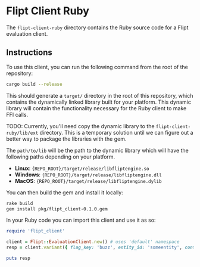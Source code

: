 # Flipt Client Ruby

The `flipt-client-ruby` directory contains the Ruby source code for a Flipt evaluation client.

## Instructions

To use this client, you can run the following command from the root of the repository:

```bash
cargo build --release
```

This should generate a `target/` directory in the root of this repository, which contains the dynamically linked library built for your platform. This dynamic library will contain the functionality necessary for the Ruby client to make FFI calls.

TODO: Currently, you'll need copy the dynamic library to the `flipt-client-ruby/lib/ext` directory. This is a temporary solution until we can figure out a better way to package the libraries with the gem.

The `path/to/lib` will be the path to the dynamic library which will have the following paths depending on your platform.

- **Linux**: `{REPO_ROOT}/target/release/libfliptengine.so`
- **Windows**: `{REPO_ROOT}/target/release/libfliptengine.dll`
- **MacOS**: `{REPO_ROOT}/target/release/libfliptengine.dylib`

You can then build the gem and install it locally:

```bash
rake build
gem install pkg/flipt_client-0.1.0.gem
```

In your Ruby code you can import this client and use it as so:

```ruby
require 'flipt_client'

client = Flipt::EvaluationClient.new() # uses 'default' namespace
resp = client.variant({ flag_key: 'buzz', entity_id: 'someentity', context: { fizz: 'buzz' } })

puts resp
```
